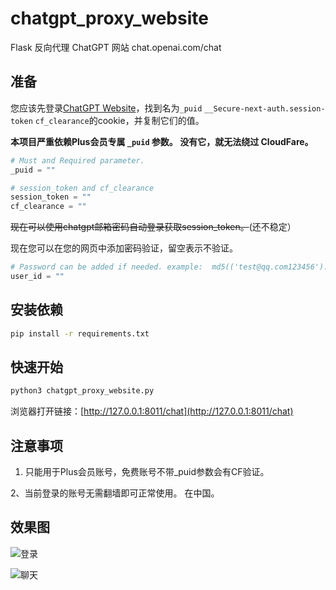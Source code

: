 # chatgpt_proxy_website

Flask 反向代理 ChatGPT 网站 chat.openai.com/chat

## 准备

您应该先登录[ChatGPT Website](https://chat.openai.com/chat)，找到名为`_puid` `__Secure-next-auth.session-token` `cf_clearance`的cookie，并复制它们的值。

**本项目严重依赖Plus会员专属 `_puid` 参数。 没有它，就无法绕过 CloudFare。**

``` python
# Must and Required parameter.
_puid = ""

# session_token and cf_clearance
session_token = ""
cf_clearance = ""
```

~~现在可以使用chatgpt邮箱密码自动登录获取session_token。~~(还不稳定）

现在您可以在您的网页中添加密码验证，留空表示不验证。

``` python
# Password can be added if needed. example:  md5(('test@qq.com123456').encode()).hexdigest()
user_id = ""
```

## 安装依赖

``` bash
pip install -r requirements.txt
```

## 快速开始

``` bash
python3 chatgpt_proxy_website.py
```

浏览器打开链接：[http://127.0.0.1:8011/chat](http://127.0.0.1:8011/chat)

## 注意事项 

1. 只能用于Plus会员账号，免费账号不带_puid参数会有CF验证。

2、当前登录的账号无需翻墙即可正常使用。 在中国。

## 效果图
![登录](https://github.com/cooolr/chatgpt_plus_proxy_website/blob/main/login.png)

![聊天](https://github.com/cooolr/chatgpt_plus_proxy_website/blob/main/chat.png)
